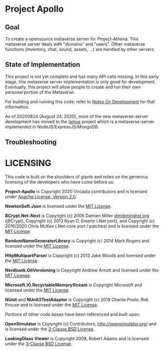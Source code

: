 # Project Apollo

## Goal
To create a opensource metaverse server for Project-Athena.
This metaverse server deals with "domains" and "users".
Other metaverse functions (inventory, chat, sound, assets, ...)
are handled by other servers.

## State of Implementation

This project is not yet complete and has many API calls missing. 
In this early stage, this metaverse server implementation is only
good for development.
Eventually, this project will allow people to create and run
their own personal portion of the Metaverse.

For building and running this code,
refer to [Notes On Development] for that information.

As of 20200824 (August 24, 2020), most of the new metaverse-server
development has moved to the [Iamus] project which is a
metaverse-server implemented in NodeJS/ExpressJS/MongoDB.

## Troubleshooting

# LICENSING

This code is built on the shoulders of giants and relies on the generous licensing of
the developers who have come before us:

**Project-Apollo** is Copyright 2020 Vircadia contributors and is licensed under [Apache License, Version 2.0].

**NewtonSoft.Json** is licensed under the [MIT License].

**BCrypt.Net-Next** is
Copyright (c) 2006 Damien Miller djm@mindrot.org (jBCrypt),
Copyright (c) 2013 Ryan D. Emerle (.Net port), and
Copyright (c) 2016/2020 Chris McKee (.Net-core port / patches)
and is licensed under the [MIT License].

**RandomNameGeneratorLibrary** is Copyright (c) 2014 Mark Rogers and licensed under the [MIT License].

**HttpMultipartParser** is Copyright (c) 2013 Jake Woods and licensed under the [MIT License].

**Nerdbank.GitVersioning** is Copyright Andrew Arnott and licensed under the [MIT License].

**Microsoft.IO.RecyclableMemoryStream** is Copyright Microsoft and licensed under the [MIT License].

**NUnit** and **NUnit3TestAdaptor** is Copyright (c) 2019 Charlie Poole, Rob Prouse and is licensed
under the [MIT License].

Portions of other code bases have been referenced and built upon:

**OpenSimulator** is Copyright (c) Contributors, http://opensimulator.org/ and is licensed under
the [3-Clause BSD License].

**LookingGlass Viewer** is Copyright 2008, Robert Adams and is licensed under
the [3-Clause BSD License].

[Iamus]: https://github.com/kasenvr/Iamus
[Apache License, Version 2.0]: http://www.apache.org/licenses/LICENSE-2.0
[MIT License]: https://opensource.org/licenses/MIT
[3-Clause BSD License]: https://opensource.org/licenses/BSD-3-Clause
[Nerdbank.GitVersioning]: https://github.com/dotnet/Nerdbank.GitVersioning
[Notes On Development]: docs/NotesOnDevelopment.md
[instructions for running Docker image]: docs/RunningDockerImage.md
[test setup]: docs/TestSetup.md

